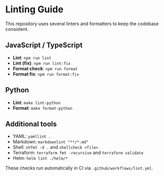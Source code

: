 # Linting Guide

This repository uses several linters and formatters to keep the codebase consistent.

## JavaScript / TypeScript

- **Lint**: `npm run lint`
- **Lint (fix)**: `npm run lint:fix`
- **Format check**: `npm run format`
- **Format fix**: `npm run format:fix`

## Python

- **Lint**: `make lint-python`
- **Format**: `make format-python`

## Additional tools

- YAML: `yamllint .`
- Markdown: `markdownlint "**/*.md"`
- Shell: `shfmt -d .` and `shellcheck <file>`
- Terraform: `terraform fmt -recursive` and `terraform validate`
- Helm: `helm lint ./helm/*`

These checks run automatically in CI via `.github/workflows/lint.yml`.
